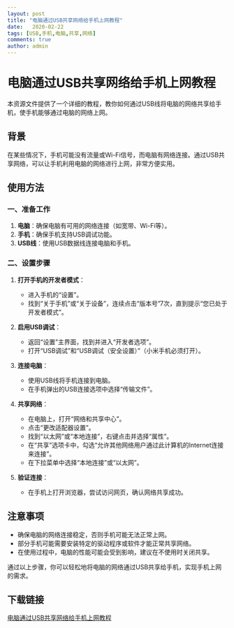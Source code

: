 ```yaml
---
layout: post
title: "电脑通过USB共享网络给手机上网教程"
date:   2020-02-22
tags: [USB,手机,电脑,共享,网络]
comments: true
author: admin
---
```

# 电脑通过USB共享网络给手机上网教程

本资源文件提供了一个详细的教程，教你如何通过USB线将电脑的网络共享给手机，使手机能够通过电脑的网络上网。

## 背景

在某些情况下，手机可能没有流量或Wi-Fi信号，而电脑有网络连接。通过USB共享网络，可以让手机利用电脑的网络进行上网，非常方便实用。

## 使用方法

### 一、准备工作

1. **电脑**：确保电脑有可用的网络连接（如宽带、Wi-Fi等）。
2. **手机**：确保手机支持USB调试功能。
3. **USB线**：使用USB数据线连接电脑和手机。

### 二、设置步骤

1. **打开手机的开发者模式**：
   - 进入手机的“设置”。
   - 找到“关于手机”或“关于设备”，连续点击“版本号”7次，直到提示“您已处于开发者模式”。

2. **启用USB调试**：
   - 返回“设置”主界面，找到并进入“开发者选项”。
   - 打开“USB调试”和“USB调试（安全设置）”（小米手机必须打开）。

3. **连接电脑**：
   - 使用USB线将手机连接到电脑。
   - 在手机弹出的USB连接选项中选择“传输文件”。

4. **共享网络**：
   - 在电脑上，打开“网络和共享中心”。
   - 点击“更改适配器设置”。
   - 找到“以太网”或“本地连接”，右键点击并选择“属性”。
   - 在“共享”选项卡中，勾选“允许其他网络用户通过此计算机的Internet连接来连接”。
   - 在下拉菜单中选择“本地连接”或“以太网”。

5. **验证连接**：
   - 在手机上打开浏览器，尝试访问网页，确认网络共享成功。

## 注意事项

- 确保电脑的网络连接稳定，否则手机可能无法正常上网。
- 部分手机可能需要安装特定的驱动程序或软件才能正常共享网络。
- 在使用过程中，电脑的性能可能会受到影响，建议在不使用时关闭共享。

通过以上步骤，你可以轻松地将电脑的网络通过USB共享给手机，实现手机上网的需求。

## 下载链接

[电脑通过USB共享网络给手机上网教程](https://pan.quark.cn/s/80f097fa4cb7)